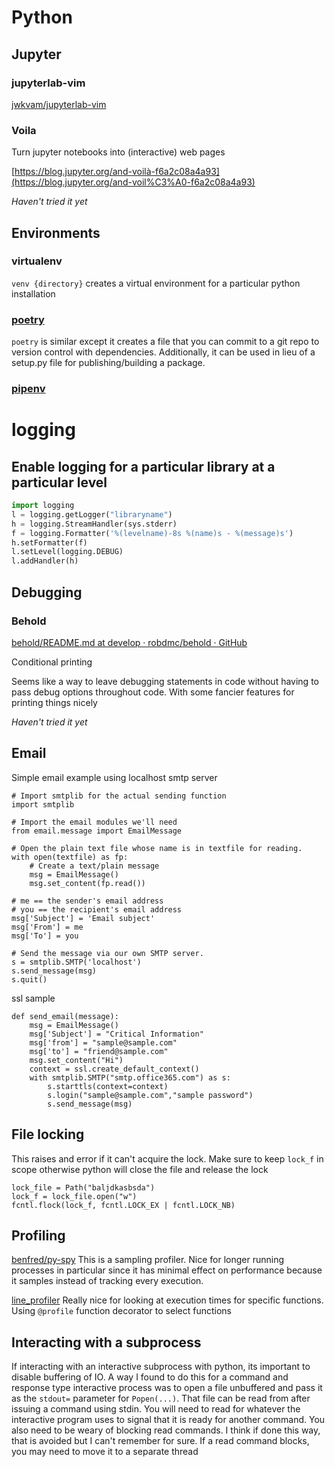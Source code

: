 # Python

## Jupyter

### jupyterlab-vim

[jwkvam/jupyterlab-vim](https://github.com/jwkvam/jupyterlab-vim)

### Voila

Turn jupyter notebooks into (interactive) web pages

[https://blog.jupyter.org/and-voilà-f6a2c08a4a93](https://blog.jupyter.org/and-voil%C3%A0-f6a2c08a4a93)

_Haven't tried it yet_

## Environments

### virtualenv

`venv {directory}` creates a virtual environment for a particular python
installation

### [poetry](https://python-poetry.org)

`poetry` is similar except it creates a file that you can commit to a git repo
to version control with dependencies. Additionally, it can be used in lieu of a
setup.py file for publishing/building a package.

### [pipenv](https://pipenv.kennethreitz.org)

# logging

## Enable logging for a particular library at a particular level

```python
import logging
l = logging.getLogger("libraryname")
h = logging.StreamHandler(sys.stderr)
f = logging.Formatter('%(levelname)-8s %(name)s - %(message)s')
h.setFormatter(f)
l.setLevel(logging.DEBUG)
l.addHandler(h)
```

## Debugging

### Behold

[behold/README.md at develop · robdmc/behold · GitHub](https://github.com/robdmc/behold/blob/develop/README.md)

Conditional printing

Seems like a way to leave debugging statements in code without having to pass
debug options throughout code. With some fancier features for printing things
nicely

_Haven't tried it yet_

## Email

Simple email example using localhost smtp server

    # Import smtplib for the actual sending function
    import smtplib

    # Import the email modules we'll need
    from email.message import EmailMessage

    # Open the plain text file whose name is in textfile for reading.
    with open(textfile) as fp:
        # Create a text/plain message
        msg = EmailMessage()
        msg.set_content(fp.read())

    # me == the sender's email address
    # you == the recipient's email address
    msg['Subject'] = 'Email subject'
    msg['From'] = me
    msg['To'] = you

    # Send the message via our own SMTP server.
    s = smtplib.SMTP('localhost')
    s.send_message(msg)
    s.quit()

ssl sample

    def send_email(message):
        msg = EmailMessage()
        msg['Subject'] = "Critical Information"
        msg['from'] = "sample@sample.com"
        msg['to'] = "friend@sample.com"
        msg.set_content("Hi")
        context = ssl.create_default_context()
        with smtplib.SMTP("smtp.office365.com") as s:
            s.starttls(context=context)
            s.login("sample@sample.com","sample password")
            s.send_message(msg)

## File locking

This raises and error if it can't acquire the lock. Make sure to keep `lock_f`
in scope otherwise python will close the file and release the lock

    lock_file = Path("baljdkasbsda")
    lock_f = lock_file.open("w")
    fcntl.flock(lock_f, fcntl.LOCK_EX | fcntl.LOCK_NB)

## Profiling

[benfred/py-spy](https://github.com/benfred/py-spy) This is a sampling profiler.
Nice for longer running processes in particular since it has minimal effect on
performance because it samples instead of tracking every execution.

[line_profiler](https://github.com/rkern/line_profiler) Really nice for looking
at execution times for specific functions. Using `@profile` function decorator
to select functions

## Interacting with a subprocess

If interacting with an interactive subprocess with python, its important to
disable buffering of IO. A way I found to do this for a command and response
type interactive process was to open a file unbuffered and pass it as the
`stdout=` parameter for `Popen(...)`. That file can be read from after issuing a
command using stdin. You will need to read for whatever the interactive program
uses to signal that it is ready for another command. You also need to be weary
of blocking read commands. I think if done this way, that is avoided but I can't
remember for sure. If a read command blocks, you may need to move it to a
separate thread
